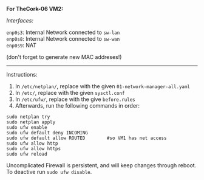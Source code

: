 **For TheCork-06 VM2:**

*Interfaces:*

`enp0s3`: Internal Network connected to ```sw-lan``` \
`enp0s8`: Internal Network connected to ```sw-wan``` \
`enp0s9`: NAT

(don't forget to generate new MAC addreses!)
<hr/>

Instructions:
1) In `/etc/netplan/`, replace with the given `01-network-manager-all.yaml`
2) In `/etc/`, replace with the given `sysctl.conf`
3) In `/etc/ufw/`, replace with the give `before.rules`
4) Afterwards, run the following commands in order:


```
sudo netplan try
sudo netplan apply
sudo ufw enable
sudo ufw default deny INCOMING
sudo ufw default allow ROUTED        #so VM1 has net access
sudo ufw allow http
sudo ufw allow https
sudo ufw reload
```

Uncomplicated Firewall is persistent, and will keep changes through reboot.
To deactive run `sudo ufw disable`.
